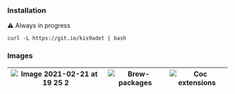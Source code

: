 ### Installation

⚠️ Always in progress

```
curl -L https://git.io/kis9adot | bash
```

### Images

| ![Image 2021-02-21 at 19 25 2](https://user-images.githubusercontent.com/65019715/108623768-072fa480-7484-11eb-9117-7c345976b916.jpg) | ![Brew-packages](https://user-images.githubusercontent.com/65019715/108623579-0fd3ab00-7483-11eb-9669-4df89818ee02.png) | ![Coc extensions](https://user-images.githubusercontent.com/65019715/108623584-1530f580-7483-11eb-9a31-9ad60e8b14d4.png) |
| ------------------------------------------------------------------------------------------------------------------------------------- | ----------------------------------------------------------------------------------------------------------------------- | ------------------------------------------------------------------------------------------------------------------------ |
